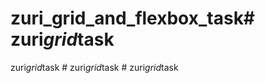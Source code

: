 # zuri_grid_and_flexbox_task#   z u r i _ g r i d _ t a s k  
 z u r i _ g r i d _ t a s k  
 #   z u r i _ g r i d _ t a s k  
 #   z u r i _ g r i d _ t a s k  
 